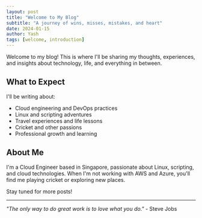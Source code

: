 ```yaml
---
layout: post
title: "Welcome to My Blog"
subtitle: "A journey of wins, misses, mistakes, and heart"
date: 2024-01-15
author: Yash
tags: [welcome, introduction]
---
```


Welcome to my blog! This is where I'll be sharing my thoughts, experiences, and insights about technology, life, and everything in between.

## What to Expect

I'll be writing about:
- Cloud engineering and DevOps practices
- Linux and scripting adventures
- Travel experiences and life lessons
- Cricket and other passions
- Professional growth and learning

## About Me

I'm a Cloud Engineer based in Singapore, passionate about Linux, scripting, and cloud technologies. When I'm not working with AWS and Azure, you'll find me playing cricket or exploring new places.

Stay tuned for more posts!

---

*"The only way to do great work is to love what you do."* - Steve Jobs 